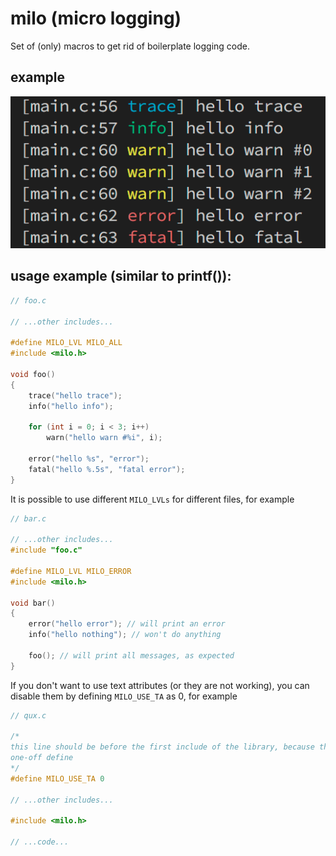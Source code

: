# milo (micro logging)
Set of (only) macros to get rid of boilerplate logging code.

## example
<p>
    <img src="https://raw.githubusercontent.com/DaniilAlpha/milo/main/example.png" alt="example" />
</p>

## usage example (similar to printf()):
```c
// foo.c

// ...other includes...

#define MILO_LVL MILO_ALL
#include <milo.h>

void foo()
{
    trace("hello trace");
    info("hello info");

    for (int i = 0; i < 3; i++)
        warn("hello warn #%i", i);

    error("hello %s", "error");
    fatal("hello %.5s", "fatal error");
}
```
It is possible to use different `MILO_LVLs` for different files, for example
```c
// bar.c

// ...other includes...
#include "foo.c"

#define MILO_LVL MILO_ERROR
#include <milo.h>

void bar()
{
    error("hello error"); // will print an error
    info("hello nothing"); // won't do anything
    
    foo(); // will print all messages, as expected
}
```
If you don't want to use text attributes (or they are not working), you can disable them by defining `MILO_USE_TA` as 0, for example
```c
// qux.c

/* 
this line should be before the first include of the library, because this is
one-off define 
*/
#define MILO_USE_TA 0

// ...other includes...

#include <milo.h>

// ...code...
```
